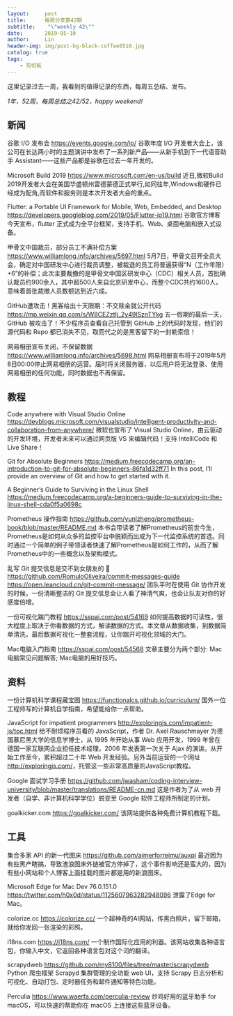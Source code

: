 ```yaml
---
layout:     post
title:      每周分享第42期
subtitle:    "\"weekly 42\""
date:       2019-05-10
author:     Lin
header-img: img/post-bg-black-coffee0510.jpg
catalog: true
tags:
    - 剪切板
---
```


这里记录过去一周，我看到的值得记录的东西，每周五总结、发布。

*1年，52周，每周总结之42/52，happy weekend!*

## 新闻

谷歌 I/O 发布会
<https://events.google.com/io/>
谷歌年度 I/O 开发者大会上，该公司在长达两小时的主题演讲中发布了一系列新产品——从新手机到下一代语音助手 Assistant——这些产品都是谷歌在过去一年开发的。

Microsoft Build 2019
<https://www.microsoft.com/en-us/build>
近日,微软Build 2019开发者大会在美国华盛顿州雷德蒙德正式举行,如同往年,Windows和硬件已经成为配角,而软件和服务则是本次开发者大会的重点。

Flutter: a Portable UI Framework for Mobile, Web, Embedded, and Desktop
<https://developers.googleblog.com/2019/05/Flutter-io19.html>
谷歌官方博客今天宣布，flutter 正式成为全平台框架，支持手机、Web、桌面电脑和嵌入式设备。 

甲骨文中国裁员，部分员工不满补偿方案
<https://www.williamlong.info/archives/5697.html>
5月7日，甲骨文召开全员大会，确定对中国研发中心进行裁员调整，被裁退的员工将普遍获得“N（工作年限）+6”的补偿；此次主要裁撤的是甲骨文中国区研发中心（CDC）相关人员，首批确认裁员约900余人，其中超500人来自北京研发中心，而整个CDC共约1600人，意味着首批裁撤人员数额达到近六成。

GitHub遭攻击！黑客给出十天限期：不交赎金就公开代码
<https://mp.weixin.qq.com/s/W8CEZztIj_2y49lSznTYkg>
五一假期的最后一天，GitHub 被攻击了！不少程序员查看自己托管到 GitHub 上的代码时发现，他们的源代码和 Repo 都已消失不见，取而代之的是黑客留下的一封勒索信！

网易相册宣布关闭，不保留数据
<https://www.williamlong.info/archives/5698.html>
网易相册宣布将于2019年5月8日00:00停止网易相册的运营。届时将关闭服务器，以后用户将无法登录、使用网易相册的任何功能，同时数据也不再保留。


## 教程

Code anywhere with Visual Studio Online
<https://devblogs.microsoft.com/visualstudio/intelligent-productivity-and-collaboration-from-anywhere/>
微软也宣布了 Visual Studio Online，由云驱动的开发环境，开发者未来可以通过网页版 VS 来编辑代码！支持 IntelliCode 和 Live Share！

Git for Absolute Beginners
<https://medium.freecodecamp.org/an-introduction-to-git-for-absolute-beginners-86fa1d32ff71>
In this post, I’ll provide an overview of Git and how to get started with it.

A Beginner’s Guide to Surviving in the Linux Shell
<https://medium.freecodecamp.org/a-beginners-guide-to-surviving-in-the-linux-shell-cda0f5a0698c>

Prometheus 操作指南
<https://github.com/yunlzheng/prometheus-book/blob/master/README.md>
本书会带读者了解Prometheus的前世今生，Prometheus是如何从众多的监控平台中脱颖而出成为下一代监控系统的首选。同时通过一个简单的例子带领读者快速了解Prometheus是如何工作的，从而了解Prometheus中的一些概念以及架构模式。

乱写 Git 提交信息是交不到女朋友的 🐒
<https://github.com/RomuloOliveira/commit-messages-guide>
<https://open.leancloud.cn/git-commit-message/>
团队平时在使用 Git 协作开发的时候，一份清晰整洁的 Git 提交信息会让人看了神清气爽，也会让队友对你的好感度倍增。

一份可视化踹门教程
<https://sspai.com/post/54169>
如何提高数据的可读性，很大程度上取决于你看数据的方式，解读数据的方式。本文章从数据收集，到数据简单清洗，最后数据可视化一整套流程，让你踹开可视化领域的大门。

Mac电脑入门指南
<https://sspai.com/post/54568>
文章主要分为两个部分: Mac电脑常见问题解答; Mac电脑的用好技巧。


## 资料

一份计算机科学课程藏宝图
<https://functionalcs.github.io/curriculum/>
国外一位工程师写的计算机自学指南，希望能给你一点帮助。

JavaScript for impatient programmers 
<http://exploringjs.com/impatient-js/toc.html>
给不耐烦程序员看的 JavaScript，作者 Dr. Axel Rauschmayer 为德国慕尼黑大学的信息学博士，从 1995 年开始从事 Web 应用开发，1999 年曾在德国一家互联网企业担任技术经理，2006 年发表第一次关于 Ajax 的演讲。从开始工作至今，累积超过二十年 Web 开发经验。另外当前运营的一个网址<http://exploringjs.com/>，托管这一些非常高质量的JavaScript教程。

Google 面试学习手册
<https://github.com/jwasham/coding-interview-university/blob/master/translations/README-cn.md>
这是作者为了从 web 开发者（自学、非计算机科学学位）蜕变至 Google 软件工程师所制定的计划。

goalkicker.com
<https://goalkicker.com/>
该网站提供各种免费计算机教程下载。


## 工具

集合多家 API 的新一代图床
<https://github.com/aimerforreimu/auxpi>
最近因为有些黑产瞎搞，导致渣浪图床外链被官方停掉了，这个事件影响还是蛮大的，因为有些小网站和个人博客上面挂载的图片都是用的新浪图床。

Microsoft Edge for Mac Dev 76.0.151.0
<https://twitter.com/h0x0d/status/1125607963282948096>
泄露了Edge for Mac。

colorize.cc
<https://colorize.cc/>
一个超神奇的AI网站，传黑白照片，留下邮箱，就给你发回一张渲染的彩照。

i18ns.com
<https://i18ns.com/>
一个制作国际化应用的利器。该网站收集各种语言包，你输入中文，它返回各种语言包对这个词的翻译。

scrapydweb
<https://github.com/my8100/files/tree/master/scrapydweb>
Python 爬虫框架 Scrapyd 集群管理的全功能 web UI，支持 Scrapy 日志分析和可视化、自动打包、定时器任务和邮件通知等特色功能。

Perculia
<https://www.waerfa.com/perculia-review>
炒鸡好用的蓝牙助手 for macOS，可以快速的帮助你在 macOS 上连接这些蓝牙设备。
